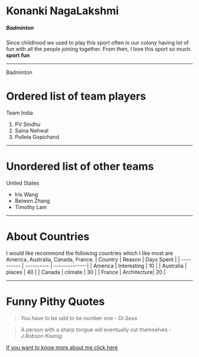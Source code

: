 # Konanki NagaLakshmi
##### Badminton
Since childhood we used to play this sport often in our colony having lot of fun with all the people joining together. From then, I love this sport so much.
**sport**   **fun**

---

Badminton
# Ordered list of team players
Team India
 1. PV Sindhu
 2. Saina Nehwal
 3. Pullela Gopichand

 ---
 # Unordered list of other teams
 United States
 * Iris Wang
 * Beiwen Zhang
 * Timothy Lam

---

# About Countries
I would like recommond the following countries which I like most are America, Australia, Canada, France.
|   Country  |   Reason    |   Days Spent  |
| ---------- | ----------  | --------------|
|  America   | Interesting |   10          |
|  Australia | places      |   40          |
|  Canada    | climate     |   30          |
|  France    | Architecture|   20          |

---
# Funny Pithy Quotes
> You have to be odd to be number one - *Dr.Seus*


> A person with a sharp tongue will eventually cut themselves - *J.Robson Koenig*



[If you want to know more about me click here](AboutMe.md)
